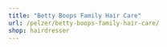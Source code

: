 ```yaml
---
title: "Betty Boops Family Hair Care"
url: /pelzer/betty-boops-family-hair-care/
shop: hairdresser
---
```

